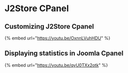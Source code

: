 # J2Store CPanel

## Customizing J2Store Cpanel

{% embed url="https://youtu.be/OxnnLVuhHDU" %}

## Displaying statistics in Joomla Cpanel

{% embed url="https://youtu.be/qyU0TXx2otk" %}



